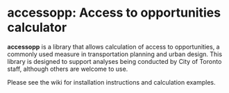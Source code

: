 # accessopp: Access to opportunities calculator

**accessopp** is a library that allows calculation of access to opportunities, a 
commonly used measure in transportation planning and urban design. This library 
is designed to support analyses being conducted by City of Toronto staff, 
although others are welcome to use.

Please see the wiki for installation instructions and calculation examples.




